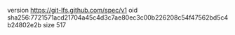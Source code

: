 version https://git-lfs.github.com/spec/v1
oid sha256:7721571acd21704a45c4d3c7ae80ec3c00b226208c54f47562bd5c4b24802e2b
size 517
